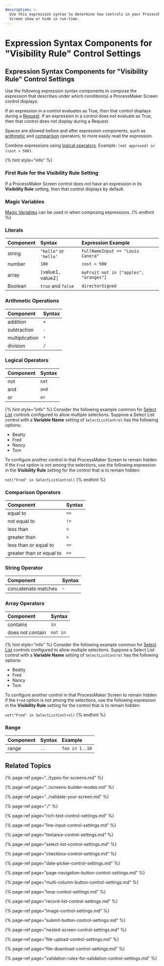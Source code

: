 ```yaml
---
description: >-
  Use this expression syntax to determine how controls in your ProcessMaker
  Screen show or hide in run-time.
---
```


# Expression Syntax Components for "Visibility Rule" Control Settings

## Expression Syntax Components for "Visibility Rule" Control Settings

Use the following expression syntax components to compose the expression that describes under which condition\(s\) a ProcessMaker Screen control displays.

If an expression in a control evaluates as True, then that control displays during a [Request](../../../../using-processmaker/requests/what-is-a-request.md). If an expression in a control does not evaluate as True, then that control does not display during a Request.

Spaces are allowed before and after expression components, such as [arithmetic](expression-syntax-components-for-show-if-control-settings.md#arithmetic-operations) and [comparison](expression-syntax-components-for-show-if-control-settings.md#comparison-operators) operators, to more easily read the expression.

Combine expressions using [logical operators](expression-syntax-components-for-show-if-control-settings.md#logical-operators). Example: `(not approved) or (cost > 500)`.

{% hint style="info" %}
### First Rule for the Visibility Rule Setting

If a ProcessMaker Screen control does not have an expression in its **Visibility Rule** setting, then that control displays by default.

### Magic Variables

[Magic Variables](../../../reference-global-variables-in-your-processmaker-assets.md) can be used in when composing expressions.
{% endhint %}

### Literals

| Component | Syntax | Expression Example |
| :--- | :--- | :--- |
| string | `"hello"` or `'hello'` | `FullNameInput == "Louis Canera"` |
| number | `100` | `cost > 500` |
| array | `[`value1`,` value2`]` | `myFruit not in ["apples", "oranges"]` |
| Boolean | `true` and `false` | `directorSigned` |

### Arithmetic Operations

| Component | Syntax |
| :--- | :--- |
| addition | `+` |
| subtraction | `-` |
| multiplication | `*` |
| division | `/` |

### Logical Operators

| Component | Syntax |
| :--- | :--- |
| not | `not` |
| and | `and` |
| or | `or` |

{% hint style="info" %}
Consider the following example common for [Select List](select-list-control-settings.md#control-description) controls configured to allow multiple selections. Suppose a Select List control with a **Variable Name** setting of `SelectListControl` has the following options:

* Beatty
* Fred
* Nancy
* Tom

To configure another control in that ProcessMaker Screen to remain hidden if the `Fred` option is not among the selections, use the following expression in the **Visibility Rule** setting for the control that is to remain hidden:

`not("Fred" in SelectListControl)`
{% endhint %}

### Comparison Operators

| Component | Syntax |
| :--- | :--- |
| equal to | `==` |
| not equal to | `!=` |
| less than | `<` |
| greater than | `>` |
| less than or equal to | `<=` |
| greater than or equal to | `>=` |

### String Operator

| Component | Syntax |
| :--- | :--- |
| concatenate matches | `~` |

### Array Operators

| Component | Syntax |
| :--- | :--- |
| contains | `in` |
| does not contain | `not in` |

{% hint style="info" %}
Consider the following example common for [Select List](select-list-control-settings.md#control-description) controls configured to allow multiple selections. Suppose a Select List control with a **Variable Name** setting of `SelectListControl` has the following options:

* Beatty
* Fred
* Nancy
* Tom

To configure another control in that ProcessMaker Screen to remain hidden if the `Fred` option is not among the selections, use the following expression in the **Visibility Rule** setting for the control that is to remain hidden:

`not("Fred" in SelectListControl)`
{% endhint %}

### Range

| Component | Syntax | Example |
| :--- | :--- | :--- |
| range | `..` | `foo in 1..10` |

## Related Topics <a id="related-topics"></a>

{% page-ref page="../types-for-screens.md" %}

{% page-ref page="../screens-builder-modes.md" %}

{% page-ref page="../validate-your-screen.md" %}

{% page-ref page="./" %}

{% page-ref page="rich-text-control-settings.md" %}

{% page-ref page="line-input-control-settings.md" %}

{% page-ref page="textarea-control-settings.md" %}

{% page-ref page="select-list-control-settings.md" %}

{% page-ref page="checkbox-control-settings.md" %}

{% page-ref page="date-picker-control-settings.md" %}

{% page-ref page="page-navigation-button-control-settings.md" %}

{% page-ref page="multi-column-button-control-settings.md" %}

{% page-ref page="loop-control-settings.md" %}

{% page-ref page="record-list-control-settings.md" %}

{% page-ref page="image-control-settings.md" %}

{% page-ref page="submit-button-control-settings.md" %}

{% page-ref page="nested-screen-control-settings.md" %}

{% page-ref page="file-upload-control-settings.md" %}

{% page-ref page="file-download-control-settings.md" %}

{% page-ref page="validation-rules-for-validation-control-settings.md" %}


